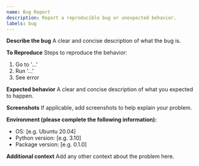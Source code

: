 ```yaml
---
name: Bug Report
description: Report a reproducible bug or unexpected behavior.
labels: bug
---
```


**Describe the bug**
A clear and concise description of what the bug is.

**To Reproduce**
Steps to reproduce the behavior:
1. Go to '...'
2. Run '...'
3. See error

**Expected behavior**
A clear and concise description of what you expected to happen.

**Screenshots**
If applicable, add screenshots to help explain your problem.

**Environment (please complete the following information):**
- OS: [e.g. Ubuntu 20.04]
- Python version: [e.g. 3.10]
- Package version: [e.g. 0.1.0]

**Additional context**
Add any other context about the problem here.
